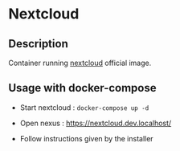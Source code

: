 # Nextcloud

## Description

Container running [nextcloud](https://hub.docker.com/_/nextcloud) official image.

## Usage with docker-compose

* Start nextcloud : `docker-compose up -d`

* Open nexus : https://nextcloud.dev.localhost/

* Follow instructions given by the installer


